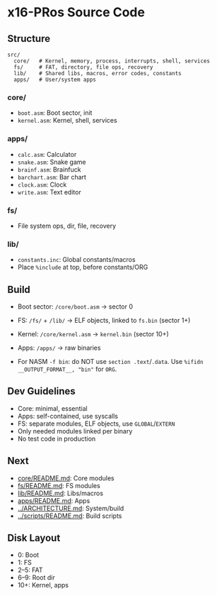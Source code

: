 # x16-PRos Source Code

## Structure

```text
src/
  core/   # Kernel, memory, process, interrupts, shell, services
  fs/     # FAT, directory, file ops, recovery
  lib/    # Shared libs, macros, error codes, constants
  apps/   # User/system apps
```

### core/

- `boot.asm`: Boot sector, init
- `kernel.asm`: Kernel, shell, services

### apps/

- `calc.asm`: Calculator
- `snake.asm`: Snake game
- `brainf.asm`: Brainfuck
- `barchart.asm`: Bar chart
- `clock.asm`: Clock
- `write.asm`: Text editor

### fs/

- File system ops, dir, file, recovery

### lib/

- `constants.inc`: Global constants/macros
- Place `%include` at top, before constants/ORG

## Build

- Boot sector: `/core/boot.asm` → sector 0
- FS: `/fs/` + `/lib/` → ELF objects, linked to `fs.bin` (sector 1+)
- Kernel: `/core/kernel.asm` → `kernel.bin` (sector 10+)
- Apps: `/apps/` → raw binaries

- For NASM `-f bin`: do NOT use `section .text`/`.data`. Use `%ifidn __OUTPUT_FORMAT__, "bin"` for `ORG`.

## Dev Guidelines

- Core: minimal, essential
- Apps: self-contained, use syscalls
- FS: separate modules, ELF objects, use `GLOBAL`/`EXTERN`
- Only needed modules linked per binary
- No test code in production

## Next

- [core/README.md](core/README.md): Core modules
- [fs/README.md](fs/README.md): FS modules
- [lib/README.md](lib/README.md): Libs/macros
- [apps/README.md](apps/README.md): Apps
- [../ARCHITECTURE.md](../ARCHITECTURE.md): System/build
- [../scripts/README.md](../scripts/README.md): Build scripts

## Disk Layout

- 0: Boot
- 1: FS
- 2–5: FAT
- 6–9: Root dir
- 10+: Kernel, apps
